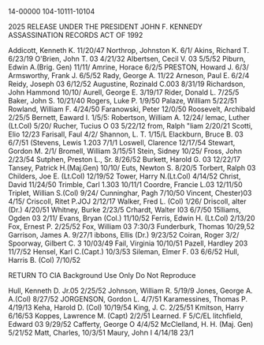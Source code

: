 14-00000
104-10111-10104

2025 RELEASE UNDER THE PRESIDENT JOHN F. KENNEDY ASSASSINATION RECORDS ACT OF 1992

Addicott, Kenneth K. 11/20/47 Northrop, Johnston K. 6/1/
Akins, Richard T. 6/23/19 O'Brien, John T. 03 4/21/32
Albertsen, Cecil V. 03 5/5/52 Piburn, Edwin A.(Brig. Gen) 11/11/
Amrine, Horace 6/2/5 PRESTON, Howard J. 6/3/
Armsworthy, Frank J. 6/5/52 Rady, George A. 11/22
Arneson, Paul E. 6/2/4 Reidy, Joseph 03 6/12/52
Augustine, Rozinald C.003 8/31/19 Richardson, John Hammond 10/10/
Aurell, George E. 3/19/17 Rider, Donald L. 7/25/5
Baker, John S. 10/21/40 Rogers, Luke P. 1/9/50
Palaze, William 5/22/51 Rowland, William F. 4/24/50
Faranowski, Peter 12/0/50 Roosevelt, Archibald 2/25/5
Bernett, Eaward I. 1/5/5: Robertson, William A. 12/24/
lemac, Luther (Lt.Col) 5/20/ Rucher, Tucius O 03 5/22/12
from, Ralph "liam 2/20/21 Scotti, Elio 12/23
Farisall, Faul 4/2/ Shannon, L. T. 1/15/L
Elackburn, Bruce B. 03 6/7/51 (Stevens, Lewis 1.203 7/1/1
Loswell, Clarence 12/17/54 Stewart, Gordon M. 2/1/
Bromell, William 3/15/51 Stein, Sidney 10/25/
Fross, John 2/23/54 Sutphen, Preston L., Sr. 8/26/52
Burkett, Harold G. 03 12/22/17 Tansey, Patrick H.(Maj.Gen) 10/10/
Euts, Newton S. 8/20/5 Torbert, Ralph 03
Childers, Joe E. (Lt.Col) 12/19/52 Tower, Harry N.(Lt.Col) 4/14/52
Christ, David 11/24/50 Trimble, Carl 1.303 10/11/1
Coordre, Francie L.03 12/11/50 Triplet, Willian S.(Col) 9/24/
Cunninghar, Pagh 7/10/50 Vincent, Chester)03 4/15/
Criscoll, Ritet P.JOJ 2/12/17 Walker, Fred L. (Col) 1/26/
Driscoll, alter (Dr.) 4/20/51 Whitney, Burke 2/23/5
Crhardt, Walter I03 6/7/50 15lliams, Ogden 03 2/11/
Evans, Bryan (Col.) 11/10/52
Ferris, Edwin H. (Lt.Col) 2/13/20
Fox, Ernest P. 2/25/52
Fox, William 03 7:30/3
Funderburk, Thomas 10/29,52
Garrison, James A. 9/27/1
ibbons, Ellis (Dr.) 9/23/52
Coiran, Roger 3/2/
Spoorway, Gilbert C. 3 10/03/49
Fail, Virginia 10/10/51
Pazell, Hardley 203 11/7/52
Hensel, Karl C.(Capt.) 10/3/53
Sileman, Elmer F. 03 6/6/52
Hull, Harris B. (Col) 7/10/52

RETURN TO CIA
Background Use Only
Do Not Reproduce

Hull, Kenneth D. Jr.05 2/25/52
Johnson, William R. 5/19/9
Jones, George A. A.(Col) 8/27/52
JORGENSON, Gordon L. 4/7/51
Karamessines, Thomas P. 4/19/13
Keha, Harold D. (Col) 10/19/54
King, J. C. 2/25/51
Kmitson, Harry 6/16/53
Koppes, Lawrence M. (Capt) 2/2/51
Learned. F 5/C/EL
litchfield, Edward 03 9/29/52
Cafferty, George O 4/4/52
McClelland, H. H. (Maj. Gen) 5/21/52
Matt, Charles, 10/3/51
Maury, Johח I 4/14/18
23/1